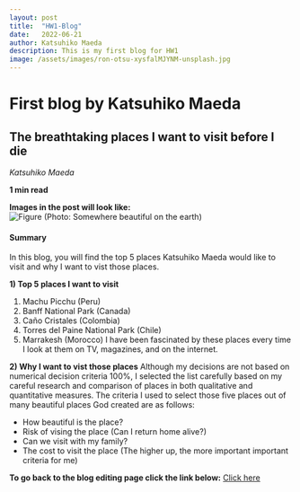 ```yaml
---
layout: post
title:  "HW1-Blog"
date:   2022-06-21
author: Katsuhiko Maeda
description: This is my first blog for HW1
image: /assets/images/ron-otsu-xysfalMJYNM-unsplash.jpg
---
```


# First blog by Katsuhiko Maeda
## The breathtaking places I want to visit before I die
*Katsuhiko Maeda*

**1 min read**

**Images in the post will look like:**<br>
![Figure](https://github.com/Kattsun2525/stat386-projects/raw/main/assets/images/ron-otsu-xysfalMJYNM-unsplash.jpg)
(Photo: Somewhere beautiful on the earth)

#### Summary
In this blog, you will find the top 5 places Katsuhiko Maeda would like to visit and why I want to vist those places. 

**1) Top 5 places I want to visit**
1. Machu Picchu (Peru)
2. Banff National Park (Canada)
3. Caño Cristales (Colombia)
4. Torres del Paine National Park (Chile)
5. Marrakesh (Morocco)
I have been fascinated by these places every time I look at them on TV, magazines, and on the internet.

**2) Why I want to vist those places**
Although my decisions are not based on numerical decision criteria 100%, I selected the list carefully based on my careful research and comparison of places in both qualitative and quantitative measures. The criteria I used to select those five places out of many beautiful places God created are as follows:
* How beautiful is the place?
* Risk of vising the place (Can I return home alive?)
* Can we visit with my family?
* The cost to visit the place
(The higher up, the more important important criteria for me)

**To go back to the blog editing page click the link below:**
[Click here](#)


